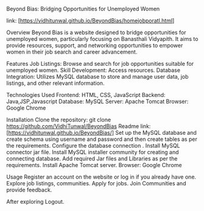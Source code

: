Beyond Bias: Bridging Opportunities for Unemployed Women

link: [https://vidhitunwal.github.io/BeyondBias/homejobporatl.html]

Overview
Beyond Bias is a website designed to bridge opportunities for unemployed women, particularly focusing on Banasthali Vidyapith. It aims to provide resources, support, and networking opportunities to empower women in their job search and career advancement.

Features
Job Listings: Browse and search for job opportunities suitable for unemployed women.
Skill Development: Access resources.
Database Integration: Utilizes MySQL database to store and manage user data, job listings, and other relevant information.

Technologies Used
Frontend: HTML, CSS, JavaScript
Backend: Java,JSP,Javascript
Database: MySQL
Server: Apache Tomcat
Browser: Google Chrome


Installation
Clone the repository: git clone <https://github.com/VidhiTunwal/BeyondBias>
Readme link: [https://vidhitunwal.github.io/BeyondBias/]
Set up the MySQL database and create schema using username and password and then create tables as per the requirements.
Configure the database connection .
Install MySQL connector jar file.
Install MySQL installer community for creating and connecting database.
Add required Jar files and Libraries as per the requirements.
Install Apache Tomcat server.
Browser: Google Chrome

Usage
Register an account on the website or log in if you already have one.
Explore job listings, communities.
Apply for jobs.
Join Communities and provide feedback.

After exploring Logout.
